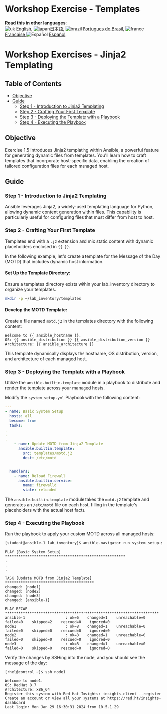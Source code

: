 # Workshop Exercise - Templates

**Read this in other languages**:
<br>![uk](../../../images/uk.png) [English](README.md),  ![japan](../../../images/japan.png)[日本語](README.ja.md), ![brazil](../../../images/brazil.png) [Portugues do Brasil](README.pt-br.md), ![france](../../../images/fr.png) [Française](README.fr.md),![Español](../../../images/col.png) [Español](README.es.md).


# Workshop Exercises - Jinja2 Templating

## Table of Contents

- [Objective](#objective)
- [Guide](#guide)
  - [Step 1 - Introduction to Jinja2 Templating](#step-1---introduction-to-jinja2-templating)
  - [Step 2 - Crafting Your First Template](#step-2---crafting-your-first-template)
  - [Step 3 - Deploying the Template with a Playbook](#step-3---deploying-the-template-with-a-playbook)
  - [Step 4 - Executing the Playbook](#step-4---executing-the-playbook)

## Objective

Exercise 1.5 introduces Jinja2 templating within Ansible, a powerful feature for generating dynamic files from templates. You'll learn how to craft templates that incorporate host-specific data, enabling the creation of tailored configuration files for each managed host.

## Guide

### Step 1 - Introduction to Jinja2 Templating

Ansible leverages Jinja2, a widely-used templating language for Python, allowing dynamic content generation within files. This capability is particularly useful for configuring files that must differ from host to host.

### Step 2 - Crafting Your First Template

Templates end with a `.j2` extension and mix static content with dynamic placeholders enclosed in `{{ }}`.

In the following example, let's create a template for the Message of the Day (MOTD) that includes dynamic host information.

#### Set Up the Template Directory:

Ensure a templates directory exists within your lab_inventory directory to organize your templates.

```bash
mkdir -p ~/lab_inventory/templates
```

#### Develop the MOTD Template:

Create a file named `motd.j2` in the templates directory with the following content:

```jinja
Welcome to {{ ansible_hostname }}.
OS: {{ ansible_distribution }} {{ ansible_distribution_version }}
Architecture: {{ ansible_architecture }}
```

This template dynamically displays the hostname, OS distribution, version, and architecture of each managed host.

### Step 3 - Deploying the Template with a Playbook

Utilize the `ansible.builtin.template` module in a playbook to distribute and render the template across your managed hosts.

Modify the `system_setup.yml` Playbook with the following content:

```yaml
---
- name: Basic System Setup
  hosts: all
  become: true
  tasks:
.
.
.
    - name: Update MOTD from Jinja2 Template
      ansible.builtin.template:
        src: templates/motd.j2
        dest: /etc/motd


  handlers:
    - name: Reload Firewall
      ansible.builtin.service:
        name: firewalld
        state: reloaded

```

The `ansible.builtin.template` module takes the `motd.j2` template and generates an `/etc/motd` file on each host, filling in the template's placeholders with the actual host facts.

### Step 4 - Executing the Playbook

Run the playbook to apply your custom MOTD across all managed hosts:

```bash
[student@ansible-1 lab_inventory]$ ansible-navigator run system_setup.yml -m stdout
```


```plaintext
PLAY [Basic System Setup] ******************************************************
.
.
.

TASK [Update MOTD from Jinja2 Template] ****************************************
changed: [node1]
changed: [node2]
changed: [node3]
changed: [ansible-1]

PLAY RECAP *********************************************************************
ansible-1                  : ok=6    changed=1    unreachable=0    failed=0    skipped=2    rescued=0    ignored=0   
node1                      : ok=8    changed=1    unreachable=0    failed=0    skipped=0    rescued=0    ignored=0   
node2                      : ok=8    changed=1    unreachable=0    failed=0    skipped=0    rescued=0    ignored=0   
node3                      : ok=8    changed=1    unreachable=0    failed=0    skipped=0    rescued=0    ignored=0
```

Verify the changes by SSHing into the node, and you should see the message of the day:

```plaintext
[rhel@control ~]$ ssh node1
```
```
Welcome to node1.
OS: RedHat 8.7
Architecture: x86_64
Register this system with Red Hat Insights: insights-client --register
Create an account or view all your systems at https://red.ht/insights-dashboard
Last login: Mon Jan 29 16:30:31 2024 from 10.5.1.29

```

